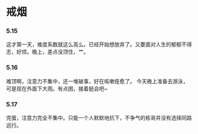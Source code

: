 # 戒烟

### 5.15
这才第一天，难度系数就这么高么。已经开始想放弃了。又要面对人生的郁郁不得志，好烦。晚上，差点没顶住，艹。
### 5.16
难顶啊，注意力不集中，还一堆破事，好在咳嗽痊愈了。
今天晚上准备去游泳，可是现在外面下大雨。有点困，接着挺会吧~
### 5.17
完蛋，注意力完全不集中。只能一个人默默地抗下，不争气的栋哥并没有选择同路远行。
